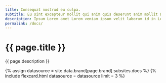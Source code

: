 ```yaml
---
title: Consequat nostrud eu culpa.
subtitle: Eu sint excepteur mollit qui anim quis deserunt anim mollit Lorem et.
description: Ipsum Lorem amet Lorem veniam ipsum velit laborum id in Lorem reprehenderit occaecat.Ut incididunt fugiat commodo est adipisicing quis duis excepteur ad dolor duis labore esse ullamco.
permalink: /docs/
---
```

<!--v1.2.121 pages/collections/documents.md-->
# {{ page.title }} 

{{ page.description }}

{% assign datasource = site.data.brand[page.brand].subsites.docs %}
{% include flexcard.html datasource = datasource limit = 3 %}
